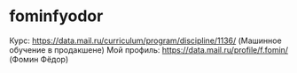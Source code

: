 # fominfyodor

Курс: https://data.mail.ru/curriculum/program/discipline/1136/ (Машинное обучение в продакшене)
Мой профиль: https://data.mail.ru/profile/f.fomin/ (Фомин Фёдор)
